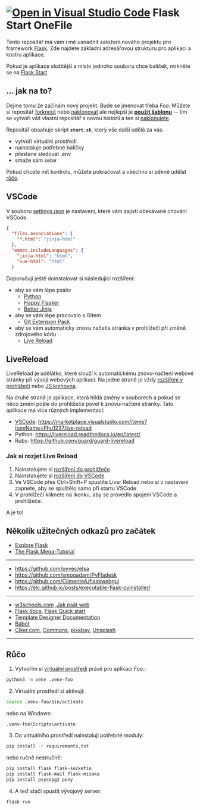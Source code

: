 [![Open in Visual Studio Code](https://classroom.github.com/assets/open-in-vscode-c66648af7eb3fe8bc4f294546bfd86ef473780cde1dea487d3c4ff354943c9ae.svg)](https://classroom.github.com/online_ide?assignment_repo_id=8703052&assignment_repo_type=AssignmentRepo)
Flask Start OneFile
=========================

[flask]: https://flask.palletsprojects.com

Tento repositář má vám i mě usnadnit založení nového projektu pro framework
[Flask][]. Zde najdete základní adresářovou strukturu pro aplikaci a kostru
aplikace.

Pokud je aplikace složitější a místo jednoho souboru chce balíček, mrkněte se na
[Flask Start](https://github.com/spseol/flask-start)


## ... jak na to?


Dejme tomu že začínám nový projekt. Bude se jmenovat třeba *Foo*. Můžete si
repositář [forknout](htts://help.github.com/articles/fork-a-repo/) nebo
[naklonovat](https://help.github.com/articles/cloning-a-repository/) ale
nejlepší je **[použít
šablonu](https://github.com/spseol/flask-start-onefile/generate)** -- tím se
vytvoří váš vlastní repositář s novou historií a ten si
[naklonujete](https://help.github.com/articles/cloning-a-repository/).


Repositář obsahuje skript **`start.sh`**, který vše další udělá za vás.
  * vytvoří virtuální prostředí
  * nainstaluje potřebné balíčky
  * přestane sledovat .env
  * smaže sám sebe

Pokud chcete mít kontrolu, můžete pokračovat a všechno si pěkně udělat [růčo](#růčo).

VSCode
-----------

V souboru [settings.json](.vscode/settings.json) je nastavení, které vám zajistí
očekávané chování VSCode.

```json
{
  "files.associations": {
    "*.html": "jinja-html"
  },
  "emmet.includeLanguages": {
    "jinja-html": "html",
    "vue-html": "html"
  }
```

Doporučuji ještě doinstalovat si následující rozšíření:
  * aby se vám lépe psalo:
    * [Python](https://marketplace.visualstudio.com/items?itemName=ms-python.python)
    * [Happy Flasker](https://marketplace.visualstudio.com/items?itemName=apedroed.Happy-Flasker)
    * [Better Jinja](https://marketplace.visualstudio.com/items?itemName=samuelcolvin.jinjahtml)
  * aby se vám lépe pracovalo s Gitem
    * [Git Extension Pack](https://marketplace.visualstudio.com/items?itemName=donjayamanne.git-extension-pack)
  * aby se vám automaticky znovu načetla stránka v prohlížeči při změně zdrojového kódu
    * [Live Reload](https://marketplace.visualstudio.com/items?itemName=Phu1237.live-reload)

LiveReload
----------------

LiveReload je udělátko, které slouží k automatickému znovu-načtení webové
stránky při vývoji webových aplikací. Na jedné straně je vždy [rozšíření v
prohlížeči](https://chrome.google.com/webstore/detail/livereload/jnihajbhpnppcggbcgedagnkighmdlei)
nebo [JS knihovna](https://github.com/livereload/livereload-js).

Na druhé straně je aplikace, která hlídá změny v souborech a pokud se něco
změní pošle do prohlížeče povel k znovu-načtení stránky. Tato aplikace má více
různých implementací:

* [VSCode](https://marketplace.visualstudio.com/search?term=livereload&target=VSCode&category=All%20categories&sortBy=Relevance): <https://marketplace.visualstudio.com/items?itemName=Phu1237.live-reload>
* Python: <https://livereload.readthedocs.io/en/latest/>
* Ruby: <https://github.com/guard/guard-livereload>

### Jak si rozjet Live Reload

1. Nainstalujete si [rozšíření do prohlížeče](https://chrome.google.com/webstore/detail/livereload/jnihajbhpnppcggbcgedagnkighmdlei)
2. Nainstalujete si [rozšíření do VSCode](https://marketplace.visualstudio.com/search?term=livereload&target=VSCode&category=All%20categories&sortBy=Relevance)
3. Ve VSCode přes Ctrl+Shift+P spustíte Liver Reload nebo si v nastavení zapnete, aby se spuštělo samo při startu VSCode
4. V prohlížeči kliknete na ikonku, aby se provedlo spojení VSCode a prohlížeče.

A je to!

Několik užitečných odkazů pro začátek
------------------------------------------

* [Explore Flask](https://exploreflask.com/)
* [The Flask Mega-Tutorial](https://blog.miguelgrinberg.com/post/the-flask-mega-tutorial-part-i-hello-world)
---------------------------------------------------------------------------
* <https://github.com/pyvec/elsa>
* <https://github.com/smoqadam/PyFladesk>
* <https://github.com/ClimenteA/flaskwebgui>
* <https://elc.github.io/posts/executable-flask-pyinstaller/>
---------------------------------------------------------------------------
* [w3schools.com](https://www.w3schools.com/) ,[Jak psát web](https://www.jakpsatweb.cz/) 
* [Flask docs][flask],  [Flask Quick start](https://flask.palletsprojects.com/quickstart/)
* [Template Designer Documentation](https://jinja.palletsprojects.com/templates/)
* [Bábot](https://www.blabot.cz/)
* [Clker.com](http://www.clker.com/), [Commons](https://commons.wikimedia.org),
  [pixabay](https://pixabay.com/), [Unsplash](https://unsplash.com/)
---------------------------------------------------------------------------

## Růčo

1. Vytvořím si [virtuální prostředí](https://virtualenv.pypa.io/en/stable/)
   právě pro aplikaci *Foo*.:

```bash
python3 -m venv .venv-foo
```

2. Virtuální prostředí si aktivuji:

```bash
source .venv-foo/bin/activate
```
nebo na Windows:
```
.venv-foo\Scripts\activate

```

3. Do virtuálního prostředí nainstaluji potřebné moduly:

```bash
pip install -r requirements.txt
```
nebo ručně nestručně:

```bash
pip install flask flask-socketio
pip install flask-mail flask-misaka
pip install psycopg2 pony
```


4. A teď stačí spustit vývojový server:

```
flask run
```

